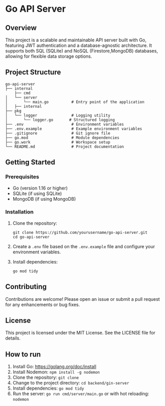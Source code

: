 # Go API Server


## Overview
This project is a scalable and maintainable API server built with Go, featuring JWT authentication and a database-agnostic architecture. It supports both SQL (SQLite) and NoSQL (Firestore,MongoDB) databases, allowing for flexible data storage options.

## Project Structure
```
go-api-server
├── internal
    ├── cmd
│   └── server
│       └── main.go          # Entry point of the application
│   ├── internal
├── pkg
│   └── logger               # Logging utility
│       └── logger.go       # Structured logging
├── .env                     # Environment variables
├── .env.example             # Example environment variables
├── .gitignore               # Git ignore file
├── go.mod                   # Module dependencies
├── go.work                  # Workspace setup
└── README.md                # Project documentation
```

## Getting Started

### Prerequisites
- Go (version 1.16 or higher)
- SQLite (if using SQLite)
- MongoDB (if using MongoDB)

### Installation
1. Clone the repository:
   ```
   git clone https://github.com/yourusername/go-api-server.git
   cd go-api-server
   ```

2. Create a `.env` file based on the `.env.example` file and configure your environment variables.

3. Install dependencies:
   ```
   go mod tidy
   ```

## Contributing
Contributions are welcome! Please open an issue or submit a pull request for any enhancements or bug fixes.

## License
This project is licensed under the MIT License. See the LICENSE file for details.


## How to run

1. Install Go: https://golang.org/doc/install
2. Install Nodemon: `npm install -g nodemon`
3. Clone the repository: `git clone`
4. Change to the project directory: `cd backend/gin-server`
5. Install dependencies: `go mod tidy`
6. Run the server: `go run cmd/server/main.go` or with hot reloading: `nodemon`
